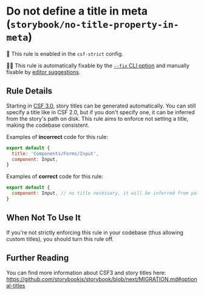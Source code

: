 # Do not define a title in meta (`storybook/no-title-property-in-meta`)

💼 This rule is enabled in the `csf-strict` config.

🔧💡 This rule is automatically fixable by the [`--fix` CLI option](https://eslint.org/docs/latest/user-guide/command-line-interface#--fix) and manually fixable by [editor suggestions](https://eslint.org/docs/developer-guide/working-with-rules#providing-suggestions).

<!-- end auto-generated rule header -->

## Rule Details

Starting in [CSF 3.0](https://storybook.js.org/blog/component-story-format-3-0/), story titles can be generated automatically. You can still specify a title like in CSF 2.0, but if you don't specify one, it can be inferred from the story's path on disk.
This rule aims to enforce not setting a title, making the codebase consistent.

Examples of **incorrect** code for this rule:

```js
export default {
  title: 'Components/Forms/Input',
  component: Input,
}
```

Examples of **correct** code for this rule:

```js
export default {
  component: Input, // no title necessary, it will be inferred from path on disk!
}
```

## When Not To Use It

If you're not strictly enforcing this rule in your codebase (thus allowing custom titles), you should turn this rule off.

## Further Reading

You can find more information about CSF3 and story titles here: https://github.com/storybookjs/storybook/blob/next/MIGRATION.md#optional-titles
